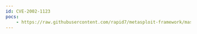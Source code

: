 ```yaml
---
id: CVE-2002-1123
pocs:
    - https://raw.githubusercontent.com/rapid7/metasploit-framework/master/modules/exploits/windows/mssql/ms02_056_hello.rb
---
```

